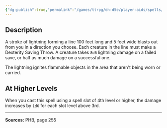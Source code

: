 ```yaml
---
{"dg-publish":true,"permalink":"/games/ttrpg/dn-d5e/player-aids/spells/level-3/lightning-bolt/","tags":["TTRPG/DND/5e","verbal","somatic","material","Spell"],"noteIcon":""}
---
```



## Description
A stroke of lightning forming a line 100 feet long and 5 feet wide blasts out from you in a direction you choose.
Each creature in the line must make a Dexterity Saving Throw.
A creature takes `8d6` lightning damage on a failed save, or half as much damage on a successful one.

The lightning ignites flammable objects in the area that aren't being worn or carried.

## At Higher Levels
When you cast this spell using a spell slot of 4th level or higher, the damage increases by `1d6` for each slot level above 3rd.

---

**Sources:** PHB, page 255
